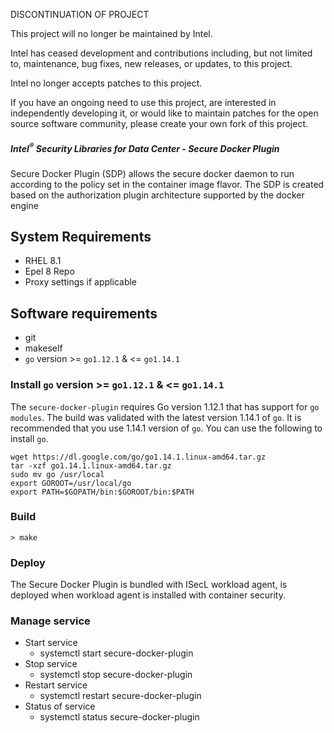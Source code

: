 DISCONTINUATION OF PROJECT

This project will no longer be maintained by Intel.

Intel has ceased development and contributions including, but not limited to, maintenance, bug fixes, new releases, or updates, to this project.  

Intel no longer accepts patches to this project.

If you have an ongoing need to use this project, are interested in independently developing it, or would like to maintain patches for the open source software community, please create your own fork of this project.  
##### Intel<sup>®</sup> Security Libraries for Data Center  - Secure Docker Plugin
Secure Docker Plugin (SDP) allows the secure docker daemon to run according to the policy set in the container image flavor. 
The SDP is created based on the authorization plugin architecture supported by the docker engine

## System Requirements
- RHEL 8.1
- Epel 8 Repo
- Proxy settings if applicable

## Software requirements
- git
- makeself
- `go` version >= `go1.12.1` & <= `go1.14.1`

### Install `go` version >= `go1.12.1` & <= `go1.14.1`
The `secure-docker-plugin` requires Go version 1.12.1 that has support for `go modules`. The build was validated with the latest version 1.14.1 of `go`. It is recommended that you use 1.14.1 version of `go`. You can use the following to install `go`.
```shell
wget https://dl.google.com/go/go1.14.1.linux-amd64.tar.gz
tar -xzf go1.14.1.linux-amd64.tar.gz
sudo mv go /usr/local
export GOROOT=/usr/local/go
export PATH=$GOPATH/bin:$GOROOT/bin:$PATH
```

### Build
```console
> make
```

### Deploy
The Secure Docker Plugin is bundled with ISecL workload agent, is deployed when workload agent is installed with
container security.

### Manage service
* Start service
    * systemctl start secure-docker-plugin
* Stop service
    * systemctl stop secure-docker-plugin
* Restart service
    * systemctl restart secure-docker-plugin
* Status of service
    * systemctl status secure-docker-plugin

